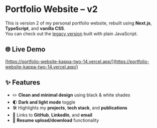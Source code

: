 # Portfolio Website – v2

This is version 2 of my personal portfolio website, rebuilt using **Next.js**, **TypeScript**, and **vanilla CSS**.  
You can check out the [legacy version](https://github.com/mr-Arturio/Portfolio-Website) built with plain JavaScript.

## 🌐 Live Demo  
[https://portfolio-website-kappa-two-14.vercel.app/](https://portfolio-website-kappa-two-14.vercel.app/)

## ✨ Features

- ✏️ **Clean and minimal design** using black & white shades  
- 🌓 **Dark and light mode** toggle  
- 🛠️ Highlights my **projects**, **tech stack**, and **publications**  
- 🔗 Links to **GitHub**, **LinkedIn**, and **email**  
- 📄 **Resume upload/download** functionality

